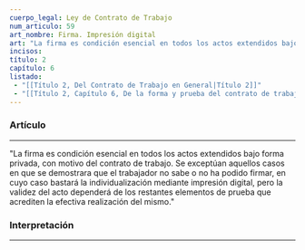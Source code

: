 ```yaml
---
cuerpo_legal: Ley de Contrato de Trabajo
num_articulo: 59
art_nombre: Firma. Impresión digital
art: "La firma es condición esencial en todos los actos extendidos bajo forma privada, con motivo del contrato de trabajo. Se exceptúan aquellos casos en que se demostrara que el trabajador no sabe o no ha podido firmar, en cuyo caso bastará la individualización mediante impresión digital, pero la validez del acto dependerá de los restantes elementos de prueba que acrediten la efectiva realización del mismo."
incisos: 
título: 2
capítulo: 6
listado:
 - "[[Título 2, Del Contrato de Trabajo en General|Título 2]]"
 - "[[Título 2, Capítulo 6, De la forma y prueba del contrato de trabajo|Capítulo 6]]"
---
```

### Artículo
---
"La firma es condición esencial en todos los actos extendidos bajo forma privada, con motivo del contrato de trabajo. Se exceptúan aquellos casos en que se demostrara que el trabajador no sabe o no ha podido firmar, en cuyo caso bastará la individualización mediante impresión digital, pero la validez del acto dependerá de los restantes elementos de prueba que acrediten la efectiva realización del mismo."


### Interpretación
---
